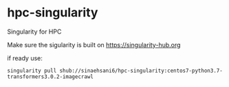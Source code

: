# hpc-singularity
Singularity for HPC

Make sure the sigularity is built on https://singularity-hub.org

if ready use:

```singularity pull shub://sinaehsani6/hpc-singularity:centos7-python3.7-transformers3.0.2-imagecrawl```
